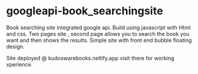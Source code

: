 # googleapi-book_searchingsite

Book searching site integrated google api.
Build using javascript with Html and css.
Two pages site , second page allows you to search the book you want and then shows the results.
Simple site with front end bubble floating design.

Site deployed @ kudoswarebooks.netlify.app
visit there for working xperience.
